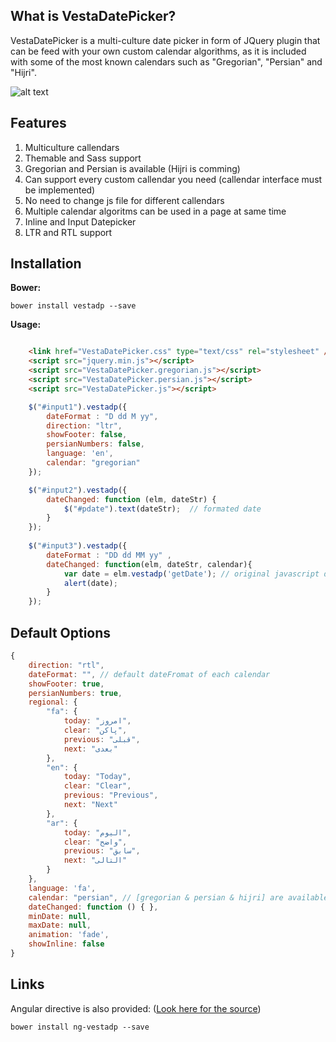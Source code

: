 What is VestaDatePicker?
------------------------

VestaDatePicker is a multi-culture date picker in form of JQuery plugin that can be feed with your own custom calendar algorithms, as it is included with some of the most known calendars such as "Gregorian", "Persian" and "Hijri".

![alt text](http://uupload.ir/files/o7p3_datepicker.jpg)

Features
--------
1. Multiculture callendars
2. Themable and Sass support
3. Gregorian and Persian is available (Hijri is comming)
4. Can support every custom callendar you need (callendar interface must be implemented)
5. No need to change js file for different callendars
6. Multiple calendar algoritms can be used in a page at same time
7. Inline and Input Datepicker
8. LTR and RTL support

Installation
---------------
**Bower:**

```
bower install vestadp --save
```

**Usage:**

```html

    <link href="VestaDatePicker.css" type="text/css" rel="stylesheet" />
    <script src="jquery.min.js"></script>
    <script src="VestaDatePicker.gregorian.js"></script>
    <script src="VestaDatePicker.persian.js"></script>
    <script src="VestaDatePicker.js"></script>
```

```javascript
    $("#input1").vestadp({
        dateFormat : "D dd M yy",
        direction: "ltr",
        showFooter: false,
        persianNumbers: false,
        language: 'en',
        calendar: "gregorian"
    });

    $("#input2").vestadp({
        dateChanged: function (elm, dateStr) {
            $("#pdate").text(dateStr);  // formated date
        }
    });
    
    $("#input3").vestadp({                
        dateFormat : "DD dd MM yy" ,
        dateChanged: function(elm, dateStr, calendar){
            var date = elm.vestadp('getDate'); // original javascript date object
            alert(date);
        }
    });
```

Default Options
-------------
```javascript
{
    direction: "rtl",
    dateFormat: "", // default dateFromat of each calendar
    showFooter: true,
    persianNumbers: true,
    regional: {
        "fa": {
            today: "امروز",
            clear: "پاکن",
            previous: "قبلی",
            next: "بعدی"
        },
        "en": {
            today: "Today",
            clear: "Clear",
            previous: "Previous",
            next: "Next"
        },
        "ar": {
            today: "الیوم",
            clear: "واضح",
            previous: "سابق",
            next: "التالی"
        }
    },
    language: 'fa',
    calendar: "persian", // [gregorian & persian & hijri] are available.
    dateChanged: function () { },
    minDate: null,
    maxDate: null,
    animation: 'fade',
    showInline: false
}
```

Links
-------

Angular directive is also provided: ([Look here for the source](https://github.com/eleboys/ng-vestadp))

```
bower install ng-vestadp --save
```
